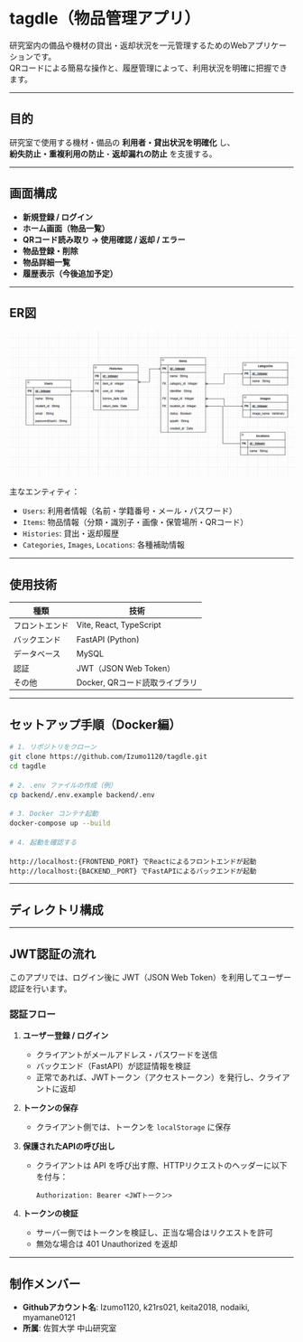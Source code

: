 # tagdle（物品管理アプリ）

研究室内の備品や機材の貸出・返却状況を一元管理するためのWebアプリケーションです。  
QRコードによる簡易な操作と、履歴管理によって、利用状況を明確に把握できます。

---

## 目的

研究室で使用する機材・備品の **利用者・貸出状況を明確化** し、  
**紛失防止・重複利用の防止**・**返却漏れの防止** を支援する。

---

## 画面構成

- **新規登録 / ログイン**
- **ホーム画面（物品一覧）**
- **QRコード読み取り → 使用確認 / 返却 / エラー**
- **物品登録・削除**
- **物品詳細一覧**
- **履歴表示（今後追加予定）**

---

## ER図

![画面遷移図](./images/er_diagram.png)

主なエンティティ：

- `Users`: 利用者情報（名前・学籍番号・メール・パスワード）
- `Items`: 物品情報（分類・識別子・画像・保管場所・QRコード）
- `Histories`: 貸出・返却履歴
- `Categories`, `Images`, `Locations`: 各種補助情報

---

## 使用技術

| 種類 | 技術 |
|------|------|
| フロントエンド | Vite, React, TypeScript |
| バックエンド | FastAPI (Python) |
| データベース | MySQL |
| 認証 | JWT（JSON Web Token） |
| その他 | Docker, QRコード読取ライブラリ |

---

## セットアップ手順（Docker編）

```bash
# 1. リポジトリをクローン
git clone https://github.com/Izumo1120/tagdle.git
cd tagdle

# 2. .env ファイルの作成（例）
cp backend/.env.example backend/.env

# 3. Docker コンテナ起動
docker-compose up --build

# 4. 起動を確認する

http://localhost:{FRONTEND_PORT} でReactによるフロントエンドが起動
http://localhost:{BACKEND＿PORT} でFastAPIによるバックエンドが起動
```

---

## ディレクトリ構成

---

## JWT認証の流れ

このアプリでは、ログイン後に JWT（JSON Web Token）を利用してユーザー認証を行います。

### 認証フロー

1. **ユーザー登録 / ログイン**
   - クライアントがメールアドレス・パスワードを送信
   - バックエンド（FastAPI）が認証情報を検証
   - 正常であれば、JWTトークン（アクセストークン）を発行し、クライアントに返却

2. **トークンの保存**
   - クライアント側では、トークンを `localStorage` に保存

3. **保護されたAPIの呼び出し**
   - クライアントは API を呼び出す際、HTTPリクエストのヘッダーに以下を付与：

     ```
     Authorization: Bearer <JWTトークン>
     ```

4. **トークンの検証**
   - サーバー側ではトークンを検証し、正当な場合はリクエストを許可
   - 無効な場合は 401 Unauthorized を返却

---

## 制作メンバー

- **Githubアカウント名**: Izumo1120, k21rs021, keita2018, nodaiki, myamane0121
- **所属**: 佐賀大学 中山研究室
